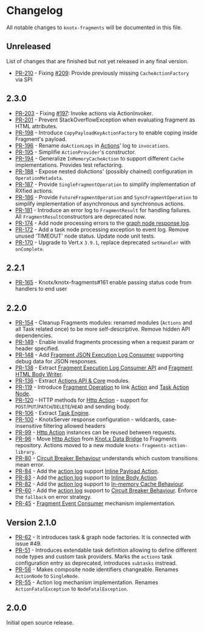 # Changelog
All notable changes to `knotx-fragments` will be documented in this file.

## Unreleased
List of changes that are finished but not yet released in any final version.
- [PR-210](https://github.com/Knotx/knotx-fragments/pull/210) - Fixing [#209](https://github.com/Knotx/knotx-fragments/issues/209): Provide previously missing `CacheActionFactory` via SPI 

## 2.3.0
- [PR-203](https://github.com/Knotx/knotx-fragments/pull/203) - Fixing [#197](https://github.com/Knotx/knotx-fragments/issues/197): Invoke actions via ActionInvoker.
- [PR-201](https://github.com/Knotx/knotx-fragments/pull/201) - Prevent StackOverflowException when evaluating fragment as HTML attributes.
- [PR-198](https://github.com/Knotx/knotx-fragments/pull/198) - Introduce `CopyPayloadKeyActionFactory` to enable coping inside Fragment's payload.
- [PR-196](https://github.com/Knotx/knotx-fragments/pull/196) - Rename `doActionLogs`  in [Actions](https://github.com/Knotx/knotx-fragments/tree/master/action)' log to `invocations`.
- [PR-195](https://github.com/Knotx/knotx-fragments/pull/195) - Simplifie `ActionProvider`'s constructor.
- [PR-194](https://github.com/Knotx/knotx-fragments/pull/194) - Generalize `InMemoryCacheAction` to support different `Cache` implementations. Provides test refactoring.
- [PR-188](https://github.com/Knotx/knotx-fragments/pull/188) - Expose nested doActions' (possibly chained) configuration in `OperationMetadata`.
- [PR-187](https://github.com/Knotx/knotx-fragments/pull/187) - Provide `SingleFragmentOperation` to simplify implementation of RXfied actions.
- [PR-186](https://github.com/Knotx/knotx-fragments/pull/186) - Provide `FutureFragmentOperation` and `SyncFragmentOperation` to simplify implementation of asynchronous and synchronous actions.
- [PR-181](https://github.com/Knotx/knotx-fragments/pull/181) - Introduce an error log to `FragmentResult` for handling failures. All `FragmentResult`constructors are deprecated now.
- [PR-174](https://github.com/Knotx/knotx-fragments/pull/172) - Add node processing errors to the [graph node response log](https://github.com/Knotx/knotx-fragments/blob/master/task/handler/log/api/docs/asciidoc/dataobjects.adoc#graphnoderesponselog).
- [PR-172](https://github.com/Knotx/knotx-fragments/pull/172) - Add a task node processing exception to event log. Remove unused 'TIMEOUT' node status. Update node unit tests.
- [PR-170](https://github.com/Knotx/knotx-fragments/pull/170) - Upgrade to Vert.x `3.9.1`, replace deprecated `setHandler` with `onComplete`.
                
## 2.2.1
- [PR-165](https://github.com/Knotx/knotx-fragments/pull/165) - Knotx/knotx-fragments#161 enable passing status code from handlers to end user
                
## 2.2.0
- [PR-154](https://github.com/Knotx/knotx-fragments/pull/154) - Cleanup Fragments modules: renamed modules (`Actions` and all Task related once) to be more self-descriptive. Remove hidden API dependencies.
- [PR-149](https://github.com/Knotx/knotx-fragments/pull/149) - Enable invalid fragments processing when a request param or header specified.
- [PR-148](https://github.com/Knotx/knotx-fragments/pull/148) - Add [Fragment JSON Execution Log Consumer](https://github.com/Knotx/knotx-fragments/tree/master/task/handler/log/json) supporting debug data for JSON responses.
- [PR-138](https://github.com/Knotx/knotx-fragments/pull/138) - Extract [Fragment Execution Log Consumer API](https://github.com/Knotx/knotx-fragments/tree/master/task/handler/log/api) and [Fragment HTML Body Writer](https://github.com/Knotx/knotx-fragments/tree/master/task/handler/log/html).
- [PR-136](https://github.com/Knotx/knotx-fragments/pull/136) - Extract [Actions API & Core](https://github.com/Knotx/knotx-fragments/tree/master/action) modules.
- [PR-119](https://github.com/Knotx/knotx-fragments/pull/119) - Introduce [Fragment Operation](https://github.com/Knotx/knotx-fragments/tree/master/api#fragment-operation) to link [Action](https://github.com/Knotx/knotx-fragments/tree/master/action/api#action) and [Task Action Node](https://github.com/Knotx/knotx-fragments/tree/master/task/factory/default#action-node-factory).
- [PR-120](https://github.com/Knotx/knotx-fragments/pull/120) - HTTP methods for [Http Action](https://github.com/Knotx/knotx-fragments/tree/master/action/library#http-action) - support for `POST`/`PUT`/`PATCH`/`DELETE`/`HEAD` and sending body.
- [PR-106](https://github.com/Knotx/knotx-fragments/pull/106) - Extract [Task Engine](https://github.com/Knotx/knotx-fragments/tree/master/task/engine).
- [PR-100](https://github.com/Knotx/knotx-fragments/pull/100) - KnotxServer response configuration - wildcards, case-insensitive filtering allowed headers
- [PR-99](https://github.com/Knotx/knotx-fragments/pull/99) - [Http Action](https://github.com/Knotx/knotx-fragments/tree/master/action/library#http-action) instances can be reused between requests.
- [PR-96](https://github.com/Knotx/knotx-fragments/pull/96) - Move [Http Action](https://github.com/Knotx/knotx-fragments/tree/master/action/library#http-action) from [Knot.x Data Bridge](https://github.com/Knotx/knotx-data-bridge) to Fragments repository. Actions moved to a new module `knotx-fragments-action-library`.
- [PR-80](https://github.com/Knotx/knotx-fragments/pull/80) - [Circuit Breaker Behaviour](https://github.com/Knotx/knotx-fragments/tree/master/action/library#circuit-breaker-behaviour) understands which custom transitions mean error.
- [PR-84](https://github.com/Knotx/knotx-fragments/pull/84) - Add the [action log](https://github.com/Knotx/knotx-fragments/tree/master/action/api#action-log) support [Inline Payload Action](https://github.com/Knotx/knotx-fragments/tree/master/action/library#inline-payload-action).
- [PR-83](https://github.com/Knotx/knotx-fragments/pull/83) - Add the [action log](https://github.com/Knotx/knotx-fragments/tree/master/action/api#action-log) support to [Inline Body Action](https://github.com/Knotx/knotx-fragments/tree/master/action/library#inline-body-action).
- [PR-82](https://github.com/Knotx/knotx-fragments/pull/82) - Add the [action log](https://github.com/Knotx/knotx-fragments/tree/master/action/api#action-log) support to [In-memory Cache Behaviour](https://github.com/Knotx/knotx-fragments/tree/master/action/library#in-memory-cache-behaviour).
- [PR-60](https://github.com/Knotx/knotx-fragments/pull/60) - Add the [action log](https://github.com/Knotx/knotx-fragments/tree/master/action/api#action-log) support to [Circuit Breaker Behaviour](https://github.com/Knotx/knotx-fragments/tree/master/action/library#circuit-breaker-behaviour). Enforce the `fallback` on error strategy.
- [PR-45](https://github.com/Knotx/knotx-fragments/pull/46) - [Fragment Event Consumer](https://github.com/Knotx/knotx-fragments/tree/master/task/handler/log) mechanism implementation.

## Version 2.1.0
- [PR-62](https://github.com/Knotx/knotx-fragments/pull/62) - It introduces task & graph node factories. It is connected with issue #49.
- [PR-51](https://github.com/Knotx/knotx-fragments/pull/51) - Introduces extendable task definition allowing to define different node types and custom task providers. Marks the `actions` task configuration entry as deprecated, introduces `subtasks` instread.
- [PR-56](https://github.com/Knotx/knotx-fragments/pull/56) - Makes composite node identifiers changeable. Renames `ActionNode` to `SingleNode`. 
- [PR-55](https://github.com/Knotx/knotx-fragments/pull/55) - Action log mechanism implementation. Renames `ActionFatalException` to `NodeFatalException`.

## 2.0.0
Initial open source release.
